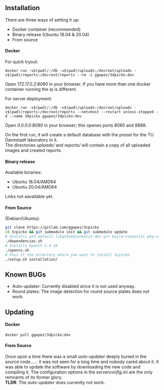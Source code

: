 ## Installation

There are three ways of setting it up:  
  - Docker container (recommended)
  - Binary release (Ubuntu 18.04 & 20.04)
  - From source

#### Docker
For quick tryout:
```
docker run -v$(pwd)/:/db -v$(pwd)/uploads:/docroot/uploads -v$(pwd)/reports:/docroot/reports --rm -i ggwpez/3dpicko:dev
```
Open *172.17.0.2:8080* in your browser. If you have more than one docker container running the ip is different.  

For server deployment:
```
docker run -v$(pwd)/:/db -v$(pwd)/uploads:/docroot/uploads -v$(pwd)/reports:/docroot/reports --net=host --restart unless-stopped -d --name 3dpicko ggwpez/3dpicko:dev
```
Open *0.0.0.0:8080* in your browser; this openes ports 8080 and 8888.

On the first run, it will create a default database with the preset for the TU Darmstadt laboratory in it.  
The directories *uploads/* and *reports/* will contain a copy of all uploaded images and created reports.

#### Binary release
Available binaries:  
- Ubuntu 18.04/AMD64
- Ubuntu 20.04/AMD64

Links not aavailable yet.

#### From Source
(Debian/Ubuntu):
```sh
git clone https://gitlab.com/ggwpez/3cpicko
cd 3cpicko && git submodule init && git submodule update
# Installs qt5-default libqt5websockets5-dev g++ build-essential pkg-config zlib1g-dev
./dependencies.sh
# Installs OpenCV 3.4.10
./opencv.sh
# Pass it the directory where you want to install 3cpicko
./setup.sh installation/
```

## Known BUGs
- Auto-updater: Currently disabled since it is not used anyway.
- Round plates: The image detection for round source plates does not work.

## Updating
#### Docker
```
docker pull ggwpez/3dpicko:dev
```

#### From Source
Once upon a time there was a small *auto-updater* deeply buried in the source code…… it was not seen for a long time and nobody cared about it. It was able to update the software by downloading the new code and compiling it. The configuration options in the *serverconfig.ini* are the only remnants of its former glory.  
__TLDR__: The *auto-updater* does currently not work.